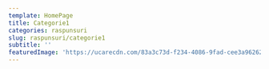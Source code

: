 ```yaml
---
template: HomePage
title: Categorie1
categories: raspunsuri
slug: raspunsuri/categorie1
subtitle: ''
featuredImage: 'https://ucarecdn.com/83a3c73d-f234-4086-9fad-cee3a9626230/'
---
```


